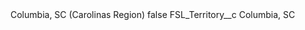 <?xml version="1.0" encoding="UTF-8"?>
<CustomMetadata xmlns="http://soap.sforce.com/2006/04/metadata" xmlns:xsi="http://www.w3.org/2001/XMLSchema-instance" xmlns:xsd="http://www.w3.org/2001/XMLSchema">
    <label>Columbia, SC (Carolinas Region)</label>
    <protected>false</protected>
    <values>
        <field>FSL_Territory__c</field>
        <value xsi:type="xsd:string">Columbia, SC</value>
    </values>
</CustomMetadata>

